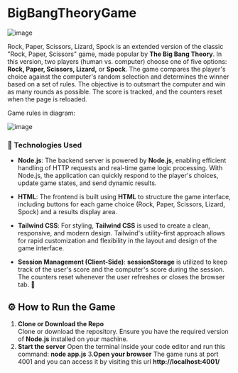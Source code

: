 # BigBangTheoryGame

![image](https://github.com/user-attachments/assets/30dbfbe9-2b31-44ff-85f1-d845940beb48)


Rock, Paper, Scissors, Lizard, Spock is an extended version of the classic "Rock, Paper, Scissors" game, made popular by **The Big Bang Theory**. 
In this version, two players (human vs. computer) choose one of five options: **Rock, Paper, Scissors, Lizard,** or **Spock**. The game compares the player's choice against the computer's random selection and determines the winner based on a set of rules. The objective is to outsmart the computer and win as many rounds as possible. The score is tracked, and the counters reset when the page is reloaded.

Game rules in diagram:

![image](https://github.com/user-attachments/assets/ece20bee-f6af-4e44-ab4d-27932af84bb8)

### 🚀 Technologies Used

- **Node.js**: The backend server is powered by **Node.js**, enabling efficient handling of HTTP requests and real-time game logic processing. With Node.js, the application can quickly respond to the player's choices, update game states, and send dynamic results.

- **HTML**: The frontend is built using **HTML** to structure the game interface, including buttons for each game choice (Rock, Paper, Scissors, Lizard, Spock) and a results display area.

- **Tailwind CSS**: For styling, **Tailwind CSS** is used to create a clean, responsive, and modern design. Tailwind's utility-first approach allows for rapid customization and flexibility in the layout and design of the game interface.

- **Session Management (Client-Side)**: **sessionStorage** is utilized to keep track of the user's score and the computer's score during the session. The counters reset whenever the user refreshes or closes the browser tab. 🔄

## ⚙️ How to Run the Game

1. **Clone or Download the Repo**  
   Clone or download the repository. Ensure you have the required version of **Node.js** installed on your machine.
2. **Start the server**
   Open the terminal inside your code editor and run this command: **node app.js**
3.**Open your browser**
   The game runs at port 4001 and you can access it by visiting this url **http://localhost:4001/**

   
